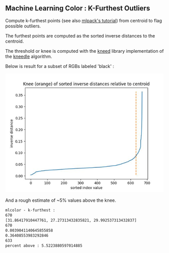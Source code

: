 

## Machine Learning Color : K-Furthest Outliers

Compute k-furthest points (see also [mlpack's tutorial](https://github.com/mlpack/mlpack/blob/master/doc/tutorials/approx_kfn.md)) from centroid to flag possible outliers.

The furthest points are computed as the sorted inverse distances to the centroid.

The threshold or knee is computed with the [kneed](https://pypi.org/project/kneed/) library implementation of the [kneedle](https://raghavan.usc.edu/papers/kneedle-simplex11.pdf) algorithm.

Below is result for a subset of RGBs labeled 'black' :

<img src="mlc_kfurthest_01.jpg" width=500px>

And a rough estimate of ~5% values above the knee.

```
mlcolor - k-furthest :
670
[31.86417910447761, 27.27313432835821, 29.992537313432837]
670
0.0039041140645855858
0.36408553983292846
633
percent above : 5.5223880597014885
```
